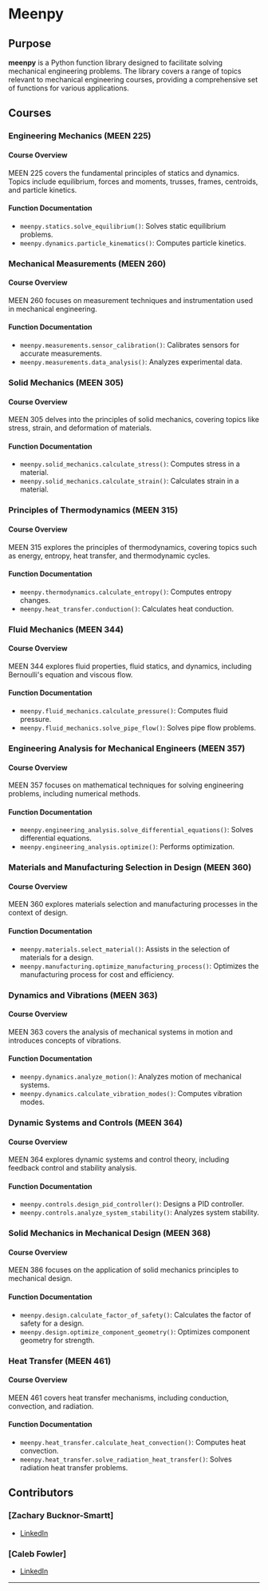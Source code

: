 # Meenpy

## Purpose

**meenpy** is a Python function library designed to facilitate solving mechanical engineering problems. The library covers a range of topics relevant to mechanical engineering courses, providing a comprehensive set of functions for various applications.

## Courses

### Engineering Mechanics (MEEN 225)

#### Course Overview
MEEN 225 covers the fundamental principles of statics and dynamics. Topics include equilibrium, forces and moments, trusses, frames, centroids, and particle kinetics.

#### Function Documentation

- `meenpy.statics.solve_equilibrium()`: Solves static equilibrium problems.
- `meenpy.dynamics.particle_kinematics()`: Computes particle kinetics.


### Mechanical Measurements (MEEN 260)

#### Course Overview
MEEN 260 focuses on measurement techniques and instrumentation used in mechanical engineering.

#### Function Documentation

- `meenpy.measurements.sensor_calibration()`: Calibrates sensors for accurate measurements.
- `meenpy.measurements.data_analysis()`: Analyzes experimental data.


### Solid Mechanics (MEEN 305)

#### Course Overview
MEEN 305 delves into the principles of solid mechanics, covering topics like stress, strain, and deformation of materials.

#### Function Documentation

- `meenpy.solid_mechanics.calculate_stress()`: Computes stress in a material.
- `meenpy.solid_mechanics.calculate_strain()`: Calculates strain in a material.


### Principles of Thermodynamics (MEEN 315)

#### Course Overview
MEEN 315 explores the principles of thermodynamics, covering topics such as energy, entropy, heat transfer, and thermodynamic cycles.

#### Function Documentation

- `meenpy.thermodynamics.calculate_entropy()`: Computes entropy changes.
- `meenpy.heat_transfer.conduction()`: Calculates heat conduction.


### Fluid Mechanics (MEEN 344)

#### Course Overview
MEEN 344 explores fluid properties, fluid statics, and dynamics, including Bernoulli's equation and viscous flow.

#### Function Documentation

- `meenpy.fluid_mechanics.calculate_pressure()`: Computes fluid pressure.
- `meenpy.fluid_mechanics.solve_pipe_flow()`: Solves pipe flow problems.


### Engineering Analysis for Mechanical Engineers (MEEN 357)

#### Course Overview
MEEN 357 focuses on mathematical techniques for solving engineering problems, including numerical methods.

#### Function Documentation

- `meenpy.engineering_analysis.solve_differential_equations()`: Solves differential equations.
- `meenpy.engineering_analysis.optimize()`: Performs optimization.


### Materials and Manufacturing Selection in Design (MEEN 360)

#### Course Overview
MEEN 360 explores materials selection and manufacturing processes in the context of design.

#### Function Documentation

- `meenpy.materials.select_material()`: Assists in the selection of materials for a design.
- `meenpy.manufacturing.optimize_manufacturing_process()`: Optimizes the manufacturing process for cost and efficiency.


### Dynamics and Vibrations (MEEN 363)

#### Course Overview
MEEN 363 covers the analysis of mechanical systems in motion and introduces concepts of vibrations.

#### Function Documentation

- `meenpy.dynamics.analyze_motion()`: Analyzes motion of mechanical systems.
- `meenpy.dynamics.calculate_vibration_modes()`: Computes vibration modes.


### Dynamic Systems and Controls (MEEN 364)

#### Course Overview
MEEN 364 explores dynamic systems and control theory, including feedback control and stability analysis.

#### Function Documentation

- `meenpy.controls.design_pid_controller()`: Designs a PID controller.
- `meenpy.controls.analyze_system_stability()`: Analyzes system stability.


### Solid Mechanics in Mechanical Design (MEEN 368)

#### Course Overview
MEEN 386 focuses on the application of solid mechanics principles to mechanical design.

#### Function Documentation

- `meenpy.design.calculate_factor_of_safety()`: Calculates the factor of safety for a design.
- `meenpy.design.optimize_component_geometry()`: Optimizes component geometry for strength.


### Heat Transfer (MEEN 461)

#### Course Overview
MEEN 461 covers heat transfer mechanisms, including conduction, convection, and radiation.

#### Function Documentation

- `meenpy.heat_transfer.calculate_heat_convection()`: Computes heat convection.
- `meenpy.heat_transfer.solve_radiation_heat_transfer()`: Solves radiation heat transfer problems.


## Contributors

### [Zachary Bucknor-Smartt]
- [LinkedIn](https://www.linkedin.com/in/zacharybsmartt/)
  

### [Caleb Fowler]
- [LinkedIn](https://www.linkedin.com/in/calebmfowler/)


---
